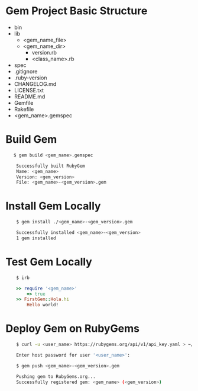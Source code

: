 # Gem Project Basic Structure

- bin
- lib
    - <gem_name_file>
    - <gem_name_dir>
        - version.rb
        - <class_name>.rb
- spec
- .gitignore
- .ruby-version
- CHANGELOG.md
- LICENSE.txt
- README.md
- Gemfile
- Rakefile
- <gem_name>.gemspec

# Build Gem

```sh
   $ gem build <gem_name>.gemspec
```
```sh
    Successfully built RubyGem
    Name: <gem_name>
    Version: <gem_version>
    File: <gem_name>-<gem_version>.gem
```

# Install Gem Locally

```sh
    $ gem install ./<gem_name>-<gem_version>.gem
```
```sh
    Successfully installed <gem_name>-<gem_version>
    1 gem installed
```

# Test Gem Locally

```sh
    $ irb
```
```ruby
    >> require '<gem_name>'
        => true
    >> FirstGem::Hola.hi
        Hello world!
```

# Deploy Gem on RubyGems

```sh
    $ curl -u <user_name> https://rubygems.org/api/v1/api_key.yaml > ~/.gem/credentials; chmod 0600 ~/.gem/credentials

    Enter host password for user '<user_name>':
```

```sh 
    $ gem push <gem_name>-<gem_version>.gem
```
```sh
    Pushing gem to RubyGems.org...
    Successfully registered gem: <gem_name> (<gem_version>)
```